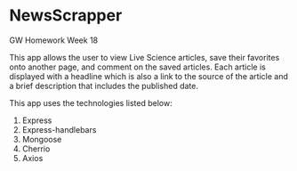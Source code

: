 # NewsScrapper
GW Homework Week 18

This app allows the user to view Live Science articles, save their favorites onto another page, and comment on the saved articles. Each article is displayed with a headline which is also a link to the source of the article and a brief description that includes the published date. 

This app uses the technologies listed below:

<ol>
    <li>Express</li>
    <li>Express-handlebars</li>
    <li>Mongoose</li>
    <li>Cherrio</li>
    <li>Axios</li>
</ol>
